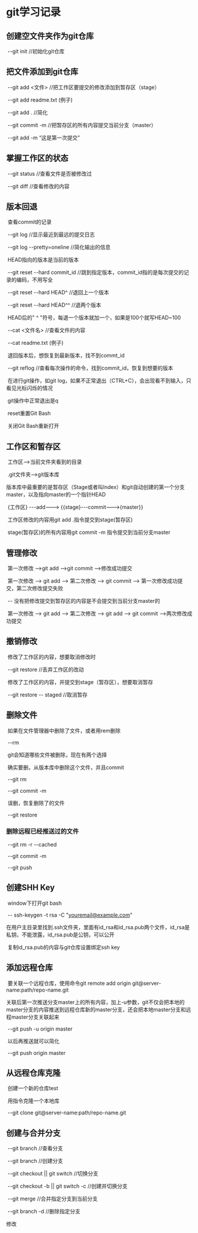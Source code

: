 # git学习记录

## 创建空文件夹作为git仓库

​	--git init 	//初始化git仓库

## 把文件添加到git仓库

​	--git add <文件>	//把工作区要提交的修改添加到暂存区（stage）

​		--git add readme.txt	(例子)

​		--git add .	//简化

​	--git commit -m <message>	//把暂存区的所有内容提交当前分支（master）

​		--git add -m “这是第一次提交”

## 掌握工作区的状态

​	--git status	//查看文件是否被修改过

​	--git diff	//查看修改的内容

## 版本回退

​	查看commit的记录

​		--git log	//显示最近到最远的提交日志

​		--git log --pretty=oneline	//简化输出的信息

​	HEAD指向的版本是当前的版本

​		--git reset --hard  commit_id	//跳到指定版本，commit_id指的是每次提交的记录的编码，不用写全

​			--git reset --hard HEAD^	//退回上一个版本

​			--git reset --hard HEAD^^	//退两个版本

​			HEAD后的" ^ "符号，每退一个版本就加一个，如果是100个就写HEAD~100

​		--cat <文件名>	//查看文件的内容

​			--cat readme.txt	(例子)

​		退回版本后，想恢复到最新版本，找不到commt_id

​			--git reflog	//查看每次操作的命令，找到commit_id，恢复到想要的版本

​	在进行git操作，如git log，如果不正常退出（CTRL+C），会出现看不到输入，只看见光标闪烁的情况

​		git操作中正常退出是q

​			reset重置Git Bash

​			关闭Git Bash重新打开

## 工作区和暂存区

​	工作区-->当前文件夹看到的目录

​	.git文件夹-->git版本库

​		版本库中最重要的是暂存区（Stage或者叫Index）和git自动创建的第一个分支master，以及指向master的一个指针HEAD

​	{工作区} ---add---> {{stage}---commit--->{master}}

​	工作区修改的内容用git add .指令提交到stage(暂存区)

​	stage(暂存区)的所有内容用git commit -m <message>指令提交到当前分支master

## 管理修改

​	第一次修改 -->git add -->git commit -->修改成功提交

​	第一次修改 --> git add --> 第二次修改 --> git commit --> 第一次修改成功提交，第二次修改提交失败

​		-- 没有把修改提交到暂存区的内容是不会提交到当前分支master的

​	第一次修改 --> git add --> 第二次修改 --> git add --> git commit -->两次修改成功提交

## 撤销修改

​	修改了工作区的内容，想要取消修改时

​		--git restore <file>	//丢弃工作区的改动

​	修改了工作区的内容，并提交到stage（暂存区），想要取消暂存

​		--git restore -- staged <file>	//取消暂存

## 删除文件

​	如果在文件管理器中删除了文件，或者用rem删除

​		--rm <file>

​	git会知道哪些文件被删除，现在有两个选择

​		确实要删，从版本库中删除这个文件，并且commit

​			--git rm <file>

​			--git commit -m <message>

​		误删，恢复删除了的文件

​			--git restore <file>

### 	删除远程已经推送过的文件

​		--git rm -r --cached <file>

​		--git commit -m <message>

​		--git push

## 创建SHH Key

​	window下打开git bash

​		--  ssh-keygen -t rsa -C "youremail@example.com"

​	在用户主目录里找到.ssh文件夹，里面有id_rsa和id_rsa.pub两个文件，id_rsa是私钥，不能泄露，id_rsa.pub是公钥，可以公开

​	复制id_rsa.pub的内容与git仓库设置绑定ssh key

## 添加远程仓库

​	要关联一个远程仓库，使用命令git remote add origin git@server-name:path/repo-name.git

​	关联后第一次推送分支master上的所有内容，加上-u参数，git不仅会把本地的master分支的内容推送到远程仓库新的master分支，还会把本地master分支和远程master分支关联起来

​		--git push -u origin master

​	以后再推送就可以简化

​		--git push origin master

## 从远程仓库克隆

​	创建一个新的仓库test

​	用指令克隆一个本地库

​		--git clone git@server-name:path/repo-name.git

## 创建与合并分支

​	--git branch	//查看分支

​	--git branch <name>	//创建分支

​	--git checkout <name> || git switch <name>	//切换分支

​	--git checkout -b <name> || git switch -c <name>	//创建并切换分支

​	--git merge <name>	//合并指定分支到当前分支

​	--git branch -d <name>	//删除指定分支

修改